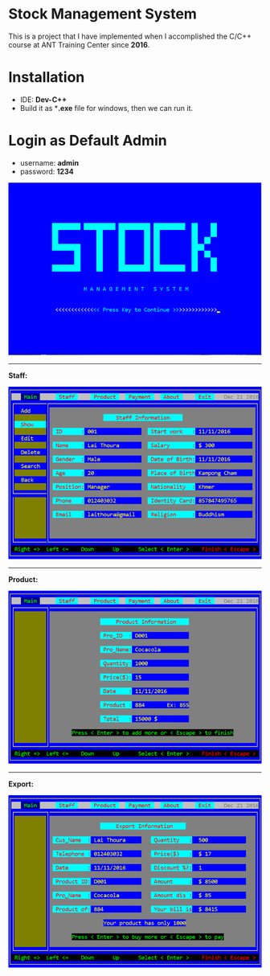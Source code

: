 # Stock Management System

This is a project that I have implemented when I accomplished the C/C++ course at ANT Training Center since **2016**. 

# Installation
- IDE: **Dev-C++**
- Build it as ***.exe** file for windows, then we can run it.

# Login as Default Admin
- username: **admin**   
- password: **1234**


![Image](readme/stock.png)

<hr>

**Staff:**

![Image](readme/staff.png)

<hr>

**Product:**

![Image](readme/product.png)

<hr>

**Export:**

![Image](readme/export.png)